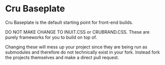 Cru Baseplate
=============

Cru Baseplate is the default starting point for front-end builds.

DO NOT MAKE CHANGE TO INUIT.CSS or CRUBRAND.CSS. These are purely frameworks for you to build on top of. 

Changing these will mess up your project since they are being run as submodules and therefore do not technically exist in your fork. Instead fork the projects themselves and make a direct pull request. 
